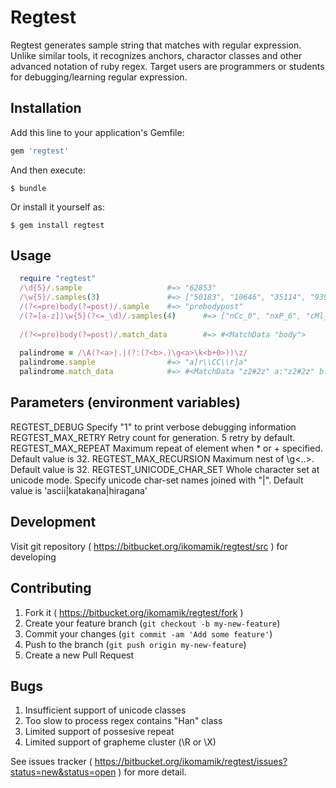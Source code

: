 # Regtest
Regtest generates sample string that matches with regular expression. Unlike similar tools, it recognizes anchors, charactor classes and other advanced notation of ruby regex. Target users are programmers or students for debugging/learning regular expression.

## Installation

Add this line to your application's Gemfile:

```ruby
gem 'regtest'
```

And then execute:

    $ bundle

Or install it yourself as:

    $ gem install regtest

## Usage

```ruby
  require "regtest"
  /\d{5}/.sample                   #=> "62853"
  /\w{5}/.samples(3)               #=> ["50183", "10646", "35114", "93966", "20186"]
  /(?<=pre)body(?=post)/.sample    #=> "prebodypost"
  /(?=[a-z])\w{5}(?<=_\d)/.samples(4)      #=> ["nCc_0", "nxP_6", "cMl_3", "riQ_9"]
  
  /(?<=pre)body(?=post)/.match_data        #=> #<MatchData "body">
  
  palindrome = /\A(?<a>|.|(?:(?<b>.)\g<a>\k<b+0>))\z/
  palindrome.sample                #=> "a]r\\CC\\r]a"
  palindrome.match_data            #=> #<MatchData "z2#2z" a:"z2#2z" b:"2">
```

## Parameters (environment variables)
  REGTEST_DEBUG
    Specify "1" to print verbose debugging information
  REGTEST_MAX_RETRY
    Retry count for generation. 5 retry by default.
  REGTEST_MAX_REPEAT
    Maximum repeat of element when * or + specified. Default value is 32.
  REGTEST_MAX_RECURSION
    Maximum nest of \g<..>. Default value is 32.
  REGTEST_UNICODE_CHAR_SET
    Whole character set at unicode mode. Specify unicode char-set names joined with "|". Default value is 'ascii|katakana|hiragana'

## Development

  Visit git repository ( https://bitbucket.org/ikomamik/regtest/src ) for developing

## Contributing

1. Fork it ( https://bitbucket.org/ikomamik/regtest/fork )
2. Create your feature branch (`git checkout -b my-new-feature`)
3. Commit your changes (`git commit -am 'Add some feature'`)
4. Push to the branch (`git push origin my-new-feature`)
5. Create a new Pull Request

## Bugs
1. Insufficient support of unicode classes
2. Too slow to process regex contains "Han" class
3. Limited support of possesive repeat
4. Limited support of grapheme cluster (\R or \X)

See issues tracker ( https://bitbucket.org/ikomamik/regtest/issues?status=new&status=open ) for more detail. 
